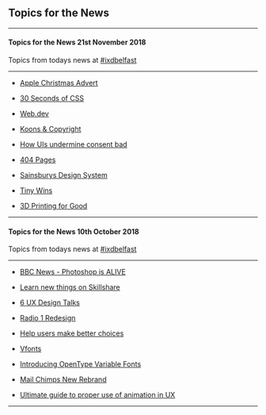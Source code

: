 ## Topics for the News

---

#### Topics for the News 21st November 2018

Topics from todays news at [ #ixdbelfast](http://www.ixdbelfast.com)

---

- [Apple Christmas Advert](https://www.youtube.com/watch?v=3dJCroCMBPM)

- [30 Seconds of CSS](https://30-seconds.github.io/30-seconds-of-css/)

- [Web.dev](https://web.dev/learn)

- [Koons & Copyright](https://www.nytimes.com/2018/11/08/arts/design/jeff-koons-fait-dhiver-naf-naf-copyright.html)

- [How UIs undermine consent bad](https://uxdesign.cc/how-user-interfaces-undermine-consent-81551cf48777)

- [404 Pages](https://www.smashingmagazine.com/2018/11/the-101-course-on-crafting-404-pages/)

- [Sainsburys Design System](https://www.creativereview.co.uk/a-design-system-for-sainsburys/)

- [Tiny Wins](http://joelcalifa.com/blog/tiny-wins/)

- [3D Printing for Good](https://www.youtube.com/watch?v=Cl8ijPGEKO8)

---

#### Topics for the News 10th October 2018

Topics from todays news at [ #ixdbelfast](http://www.ixdbelfast.com)

---

- [BBC News - Photoshop is ALIVE](https://www.bbc.co.uk/news/blogs-trending-45587933)

- [Learn new things on Skillshare](https://www.skillshare.com/?via=header)

-  [6 UX Design Talks](https://www.digitalartsonline.co.uk/news/interactive-design/6-great-ux-design-talks-you-can-watch-online/)

- [Radio 1 Redesign](https://www.creativereview.co.uk/mother-design-gives-radio-1-a-new-graphic-language/?cmpid=crnews_6246817&utm_medium=email&utm_source=newsletter&utm_campaign=cr_news&nocache=true&adfesuccess=1)

- [Help users make better choices](https://uxdesign.cc/how-to-help-users-make-better-choices-aa538d159eda)

- [Vfonts](https://v-fonts.com/)

- [Introducing OpenType Variable Fonts](https://medium.com/variable-fonts/https-medium-com-tiro-introducing-opentype-variable-fonts-12ba6cd2369) 

- [Mail Chimps New Rebrand](https://www.fastcompany.com/90241616/see-mailchimps-weird-new-branding)

- [Ultimate guide to proper use of animation in UX](https://uxdesign.cc/the-ultimate-guide-to-proper-use-of-animation-in-ux-10bd98614fa9?mkt_tok=eyJpIjoiTVdGaU1EVTRaamM1WW1NMyIsInQiOiJjQis3a1VPMm00ZGVNTnc2dCtadHF4Y0NBTkxrOU5hRDNvaFBiUHRLRkhad2pUMjc1eHQ3MUdGZEJDS2djQkdqdTVlQmlKY2tOZlwvdE5XeHhkYVJhVjlSRXI5dDZsQzB5SU1Hc3ZcL1wvRXlLU1BqZDZpSEQ2VU5rRFgrUit0OUtZcSJ9)

---

